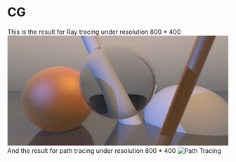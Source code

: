 # CG 
This is the result for Ray tracing under resolution 800 * 400
![Ray tracing](https://github.com/ChaoTangTyson/CG/blob/master/CG%E5%85%89%E8%BF%BD.JPG)
And the result for path tracing under resolution 800 * 400
![Path Tracing]()
